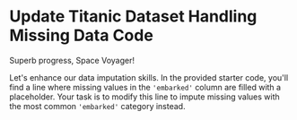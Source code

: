 # Update Titanic Dataset Handling Missing Data Code

Superb progress, Space Voyager!

Let's enhance our data imputation skills. In the provided starter code, you'll find a line where missing values in the `'embarked'` column are filled with a placeholder. Your task is to modify this line to impute missing values with the most common `'embarked'` category instead.